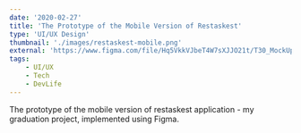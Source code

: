 ```yaml
---
date: '2020-02-27'
title: 'The Prototype of the Mobile Version of Restaskest'
type: 'UI/UX Design'
thumbnail: './images/restaskest-mobile.png'
external: 'https://www.figma.com/file/Hq5VkkVJbeT4W7sXJJO21t/T30_MockUp_MobileVersion'
tags:
    - UI/UX
    - Tech
    - DevLife
---
```


The prototype of the mobile version of restaskest application - my graduation project, implemented using Figma.